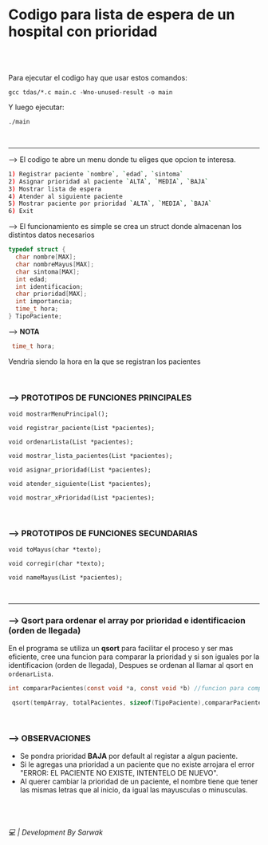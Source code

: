 # Codigo para lista de espera de un hospital con prioridad

<br>
<br>

Para ejecutar el codigo hay que usar estos comandos:
````console
gcc tdas/*.c main.c -Wno-unused-result -o main
````

Y luego ejecutar:
````console
./main
````

<br>

<hr>

--> El codigo te abre un menu donde tu eliges que opcion te interesa.

````bash
1) Registrar paciente `nombre`, `edad`, `sintoma`
2) Asignar prioridad al paciente `ALTA`, `MEDIA`, `BAJA`
3) Mostrar lista de espera
4) Atender al siguiente paciente
5) Mostrar paciente por prioridad `ALTA`, `MEDIA`, `BAJA`
6) Exit
````

--> El funcionamiento es simple se crea un struct donde almacenan los distintos datos necesarios

````c
typedef struct {
  char nombre[MAX];
  char nombreMayus[MAX];
  char sintoma[MAX];
  int edad;
  int identificacion;
  char prioridad[MAX];
  int importancia;
  time_t hora;
} TipoPaciente;
````

--> **NOTA**
````c
 time_t hora;
````
Vendria siendo la hora en la que se registran los pacientes

<br>

### --> PROTOTIPOS DE FUNCIONES PRINCIPALES

`void mostrarMenuPrincipal();`

`void registrar_paciente(List *pacientes);`

`void ordenarLista(List *pacientes);`

`void mostrar_lista_pacientes(List *pacientes);`

`void asignar_prioridad(List *pacientes);`

`void atender_siguiente(List *pacientes);`

`void mostrar_xPrioridad(List *pacientes);`

<br>

### --> PROTOTIPOS DE FUNCIONES SECUNDARIAS

`void toMayus(char *texto);`

`void corregir(char *texto);`

`void nameMayus(List *pacientes);`

<br>

<hr>

### --> Qsort para ordenar el array por prioridad e identificacion (orden de llegada)

En el programa se utiliza un **qsort** para facilitar el proceso y ser mas eficiente, cree una funcion para comparar la prioridad y si son iguales por la identificacion (orden de llegada), Despues se ordenan al llamar al qsort en `ordenarLista`.

````c
int compararPacientes(const void *a, const void *b) //funcion para comparar los pacientes
````
````c
 qsort(tempArray, totalPacientes, sizeof(TipoPaciente),compararPacientes); //qsort para ordenar de mayor a menor
````
<br>

### --> OBSERVACIONES
- Se pondra prioridad **BAJA** por default al registar a algun paciente.
- Si le agregas una prioridad a un paciente que no existe arrojara el error "ERROR: EL PACIENTE NO EXISTE, INTENTELO DE NUEVO".
- Al querer cambiar la prioridad de un paciente, el nombre tiene que tener las mismas letras que al inicio, da igual las mayusculas o minusculas.


<br>

<br>

###### 💻 | Development By Sarwak



